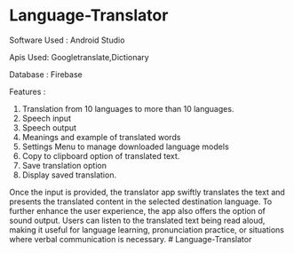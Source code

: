 ﻿# Language-Translator
 
 Software Used : Android Studio
 
 Apis Used: Googletranslate,Dictionary
 
 Database : Firebase 
 
 Features :
 
1. Translation from 10 languages to more than 10 languages.
2. Speech input
3. Speech output
4. Meanings and example of translated words
5. Settings Menu to manage downloaded language models
6. Copy to clipboard option of translated text.
7. Save translation option
8. Display saved translation.


Once the input is provided, the translator app swiftly translates the text and presents the translated content in the selected destination language. To further enhance the user experience, the app also offers the option of sound output. Users can listen to the translated text being read aloud, making it useful for language learning, pronunciation practice, or situations where verbal communication is necessary.
#   L a n g u a g e - T r a n s l a t o r 
 
 
